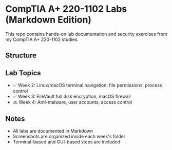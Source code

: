 # CompTIA A+ 220-1102 Labs (Markdown Edition)

This repo contains hands-on lab documentation and security exercises from my CompTIA A+ 220-1102 studies.

## Structure


## Lab Topics
- ✅ Week 2: Linux/macOS terminal navigation, file permissions, process control
- ✅ Week 3: FileVault full disk encryption, macOS firewall
- 🔜 Week 4: Anti-malware, user accounts, access control

## Notes
- All labs are documented in Markdown
- Screenshots are organized inside each week's folder
- Terminal-based and GUI-based steps are included

